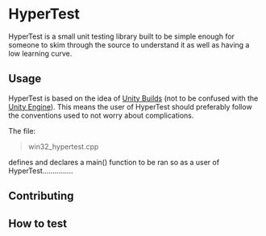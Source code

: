 # HyperTest
HyperTest is a small unit testing library built to be simple enough for someone
to skim through the source to understand it as well as having a low learning 
curve.

## Usage
HyperTest is based on the idea of [Unity Builds](https://stackoverflow.com/questions/847974/the-benefits-disadvantages-of-unity-builds) (not to be confused with the [Unity Engine](https://unity.com/)). This means the user of HyperTest should preferably follow the conventions used to not worry about complications.

The file:
> win32_hypertest.cpp

defines and declares a main() function to be ran so as a user of HyperTest...............

## Contributing

## How to test
